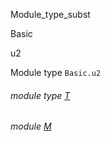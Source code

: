 Module_type_subst

Basic

u2

Module type `Basic.u2`

<a id="module-type-T"></a>

###### module type [T](Module_type_subst.Basic.module-type-u2.module-type-T.md)

<a id="module-M"></a>

###### module [M](Module_type_subst.Basic.module-type-u2.M.md)
